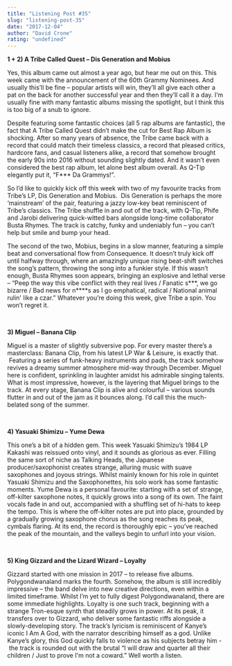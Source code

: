 ```yaml
---
title: "Listening Post #35"
slug: "listening-post-35"
date: "2017-12-04"
author: "David Crone"
rating: "undefined"
---
```


**1 + 2) A Tribe Called Quest – Dis Generation and Mobius**

Yes, this album came out almost a year ago, but hear me out on this. This week came with the announcement of the 60th Grammy Nominees. And usually this’ll be fine – popular artists will win, they’ll all give each other a pat on the back for another successful year and then they’ll call it a day. I’m usually fine with many fantastic albums missing the spotlight, but I think this is too big of a snub to ignore.

Despite featuring some fantastic choices (all 5 rap albums are fantastic), the fact that A Tribe Called Quest didn’t make the cut for Best Rap Album is shocking. After so many years of absence, the Tribe came back with a record that could match their timeless classics, a record that pleased critics, hardcore fans, and casual listeners alike, a record that somehow brought the early 90s into 2016 without sounding slightly dated. And it wasn’t even considered the best rap album, let alone best album overall. As Q-Tip elegantly put it, “F\*\*\* Da Grammys!”.

So I’d like to quickly kick off this week with two of my favourite tracks from Tribe’s LP, Dis Generation and Mobius.  Dis Generation is perhaps the more ‘mainstream’ of the pair, featuring a jazzy low-key beat reminiscent of Tribe’s classics. The Tribe shuffle in and out of the track, with Q-Tip, Phife and Jarobi delivering quick-witted bars alongside long-time collaborator Busta Rhymes. The track is catchy, funky and undeniably fun – you can’t help but smile and bump your head.

The second of the two, Mobius, begins in a slow manner, featuring a simple beat and conversational flow from Consequence. It doesn’t truly kick off until halfway through, where an amazingly unique rising beat-shift switches the song’s pattern, throwing the song into a funkier style. If this wasn’t enough, Busta Rhymes soon appears, bringing an explosive and lethal verse – “Peep the way this vibe conflict with they real lives / Fanatic s\*\*\*, we go bizarre / Bad news for n\*\*\*\*s as I go emphatical, radical / National animal rulin' like a czar.” Whatever you’re doing this week, give Tribe a spin. You won’t regret it.

 

**3) Miguel – Banana Clip**

Miguel is a master of slightly subversive pop. For every master there’s a masterclass: Banana Clip, from his latest LP War & Leisure, is exactly that.  Featuring a series of funk-heavy instruments and pads, the track somehow revives a dreamy summer atmosphere mid-way through December. Miguel here is confident, sprinkling in laughter amidst his admirable singing talents. What is most impressive, however, is the layering that Miguel brings to the track. At every stage, Banana Clip is alive and colourful – various sounds flutter in and out of the jam as it bounces along. I’d call this the much-belated song of the summer.

 

**4) Yasuaki Shimizu – Yume Dewa**

This one’s a bit of a hidden gem. This week Yasuaki Shimizu’s 1984 LP Kakashi was reissued onto vinyl, and it sounds as glorious as ever. Filling the same sort of niche as Talking Heads, the Japanese producer/saxophonist creates strange, alluring music with suave saxophones and joyous strings. Whilst mainly known for his role in quintet Yasuaki Shimizu and the Saxophonettes, his solo work has some fantastic moments. Yume Dewa is a personal favourite: starting with a set of strange, off-kilter saxophone notes, it quickly grows into a song of its own. The faint vocals fade in and out, accompanied with a shuffling set of hi-hats to keep the tempo. This is where the off-kilter notes are put into place, grounded by a gradually growing saxophone chorus as the song reaches its peak, cymbals flaring. At its end, the record is thoroughly epic – you’ve reached the peak of the mountain, and the valleys begin to unfurl into your vision.

 

**5) King Gizzard and the Lizard Wizard – Loyalty**

Gizzard started with one mission in 2017 – to release five albums. Polygondwanaland marks the fourth. Somehow, the album is still incredibly impressive – the band delve into new creative directions, even within a limited timeframe. Whilst I’m yet to fully digest Polygondwanaland, there are some immediate highlights. Loyalty is one such track, beginning with a strange Tron-esque synth that steadily grows in power. At its peak, it transfers over to Gizzard, who deliver some fantastic riffs alongside a slowly-developing story. The track’s lyricism is reminiscent of Kanye’s iconic I Am A God, with the narrator describing himself as a god. Unlike Kanye’s glory, this God quickly falls to violence as his subjects betray him -  the track is rounded out with the brutal “I will draw and quarter all their children / Just to prove I'm not a coward.” Well worth a listen.
